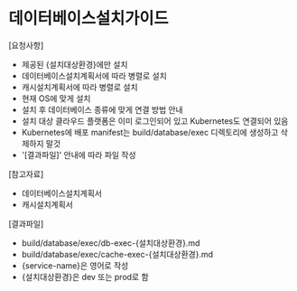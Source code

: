 # 데이터베이스설치가이드 

[요청사항]  
- 제공된 {설치대상환경}에만 설치 
- 데이터베이스설치계획서에 따라 병렬로 설치 
- 캐시설치계획서에 따라 병렬로 설치 
- 현재 OS에 맞게 설치
- 설치 후 데이터베이스 종류에 맞게 연결 방법 안내
- 설치 대상 클라우드 플랫폼은 이미 로그인되어 있고 Kubernetes도 연결되어 있음  
- Kubernetes에 배포 manifest는 build/database/exec 디렉토리에 생성하고 삭제하지 말것  
- '[결과파일]' 안내에 따라 파일 작성 

[참고자료]
- 데이터베이스설치계획서
- 캐시설치계획서

[결과파일]
- build/database/exec/db-exec-{설치대상환경}.md
- build/database/exec/cache-exec-{설치대상환경}.md
- {service-name}은 영어로 작성  
- {설치대상환경}은 dev 또는 prod로 함